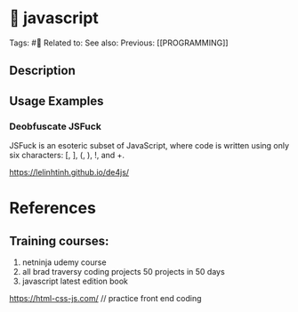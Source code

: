 # 🤖 javascript
Tags: #🤖
Related to: 
See also: 
Previous: [[PROGRAMMING]]

## Description

## Usage Examples

### Deobfuscate JSFuck

JSFuck is an esoteric subset of JavaScript, where code is written using only six characters: [, ], (, ), !, and +.

https://lelinhtinh.github.io/de4js/

# References

## Training courses:

1. netninja udemy course
2. all brad traversy coding projects 50 projects in 50 days
3. javascript latest edition book

https://html-css-js.com/  // practice front end coding